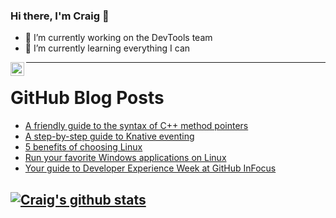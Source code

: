 ### Hi there, I'm Craig 👋

<!--
**CraigTeelFugro/CraigTeelFugro** is a ✨ _special_ ✨ repository because its `README.md` (this file) appears on your GitHub profile.

Here are some ideas to get you started:
-->

- 🔭 I’m currently working on the DevTools team
- 🌱 I’m currently learning everything I can

[<img align="left" alt="Craig Teel | LinkedIn" width="22px" src="https://cdn.jsdelivr.net/npm/simple-icons@v3/icons/linkedin.svg" />][linkedin]

---

# GitHub Blog Posts

<!-- BLOG-POST-LIST:START -->
- [A friendly guide to the syntax of C++ method pointers](https://opensource.com/article/21/2/ccc-method-pointers)
- [A step-by-step guide to Knative eventing](https://opensource.com/article/21/2/knative-eventing)
- [5 benefits of choosing Linux](https://opensource.com/article/21/2/linux-choice)
- [Run your favorite Windows applications on Linux](https://opensource.com/article/21/2/linux-wine)
- [Your guide to Developer Experience Week at GitHub InFocus](https://github.blog/2021-02-19-your-guide-developer-experience-week-github-infocus/)
<!-- BLOG-POST-LIST:END -->

## [![Craig's github stats](https://github-readme-stats.vercel.app/api?username=craigteelfugro)](https://github.com/anuraghazra/github-readme-stats)


[linkedin]: https://linkedin.com/in/craig-teel-b8786771
